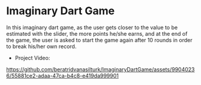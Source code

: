 # Imaginary Dart Game

In this imaginary dart game, as the user gets closer to the value to be estimated with the slider, the more points he/she earns, and at the end of the game, the user is asked to start the game again after 10 rounds in order to break his/her own record.

- Project Video:




https://github.com/beratridvanasilturk/ImaginaryDartGame/assets/99040236/55881ce2-adaa-47ca-b4c8-e419da999901


